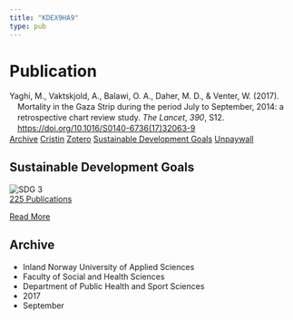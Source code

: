 ```yaml
---
title: "KDEX9HA9"
type: pub
---
```

<h1>Publication</h1>
<article id="csl-bib-container-KDEX9HA9" class="csl-bib-container">
  <div class="csl-bib-body" style="line-height: 1.35; padding-left: 1em; text-indent:-1em;">
  <div class="csl-entry">Yaghi, M., Vaktskjold, A., Balawi, O. A., Daher, M. D., &amp; Venter, W. (2017). Mortality in the Gaza Strip during the period July to September, 2014: a retrospective chart review study. <i>The Lancet</i>, <i>390</i>, S12. <a href="https://doi.org/10.1016/S0140-6736(17)32063-9">https://doi.org/10.1016/S0140-6736(17)32063-9</a></div>
</div>
  <div class="csl-bib-buttons">
    <a href="#taxonomy-article-KDEX9HA9" class="csl-bib-button">Archive</a>
    <a href alt="Cristin URL" class="csl-bib-button">Cristin</a>
    <a href alt="Zotero URL" class="csl-bib-button">Zotero</a>
    <a href="#sdg-article-KDEX9HA9" class="csl-bib-button">Sustainable Development Goals</a>
    <a href="http://www.thelancet.com/article/S0140673617320639/pdf" class="csl-bib-button">Unpaywall</a>
  </div>
  <div id="csl-bib-meta-container-KDEX9HA9"></div>
</article>
<div id="csl-bib-meta-KDEX9HA9" class="csl-bib-meta">
  <article id="sdg-article-KDEX9HA9" class="sdg-article">
    <h1>Sustainable Development Goals</h1>
    <div class="sdg-container"><div id="sdg3" class="sdg">
<img src="{{< params subfolder >}}images/sdg/sdg03_en.png" class="image" alt="SDG 3">
<div class="sdg-overlay">
<a href="{{< params subfolder >}}en/archive/?sdg=3#archive" class="sdg-publication-count"><span>225</span> Publications</a>
<p><a href="https://sdgs.un.org/goals/goal3" class="sdg-read-more">Read More</a></p>
</div>
</div></div>
  </article>
  <article id="taxonomy-article-KDEX9HA9" class="taxonomy-article">
    <h1>Archive</h1>
    <ul>
      <li>Inland Norway University of Applied Sciences</li>
      <li>Faculty of Social and Health Sciences</li>
      <li>Department of Public Health and Sport Sciences</li>
      <li>2017</li>
      <li>September</li>
    </ul>
  </article>
</div>
